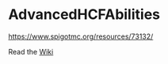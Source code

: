 # AdvancedHCFAbilities

https://www.spigotmc.org/resources/73132/

Read the [Wiki](https://github.com/Endxxr/AdvancedAbilities/wiki)
